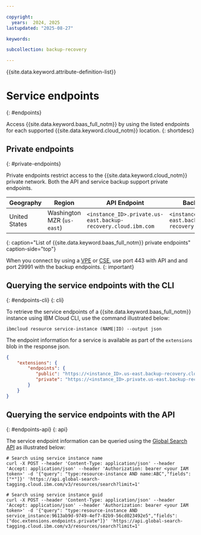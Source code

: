 ```yaml
---

copyright:
  years:  2024, 2025
lastupdated: "2025-08-27"

keywords:

subcollection: backup-recovery

---
```


{{site.data.keyword.attribute-definition-list}}

# Service endpoints
{: #endpoints}

Access {{site.data.keyword.baas_full_notm}} by using the listed endpoints for each supported {{site.data.keyword.cloud_notm}} location.
{: shortdesc}


## Private endpoints
{: #private-endpoints}

Private endpoints restrict access to the {{site.data.keyword.cloud_notm}} private network.  Both the API and service backup support private endpoints.

| Geography | Region                           | API Endpoint | Backup Endpoint |
|-----------|----------------------------------|---------------------|--------------------|
| United States  | Washington MZR (`us-east`) | `<instance_ID>.private.us-east.backup-recovery.cloud.ibm.com` | `<instance_ID>.private.us-east.backup-recovery.cloud.ibm.com` |
{: caption="List of {{site.data.keyword.baas_full_notm}} private endpoints" caption-side="top"}


When you connect by using a [VPE](/docs/vpc?topic=vpc-about-vpe) or [CSE](/docs/account?topic=account-service-endpoints-overview), use port 443 with API and and port 29991 with the backup endpoints.
{: important}

## Querying the service endpoints with the CLI
{: #endpoints-cli}
{: cli}

To retrieve the service endpoints of a {{site.data.keyword.baas_full_notm}} instance using IBM Cloud CLI, use the command illustrated below:

`ibmcloud resource service-instance (NAME|ID) --output json`

The endpoint information for a service is available as part of the `extensions` blob in the response json.

```json
{
    "extensions": {
        "endpoints": {
           "public": "https://<instance_ID>.us-east.backup-recovery.cloud.ibm.com",
           "private": "https://<instance_ID>.private.us-east.backup-recovery.cloud.ibm.com"
        }
    }
}
```

## Querying the service endpoints with the API
{: #endpoints-api}
{: api}

The service endpoint information can be queried using the [Global Search API](/apidocs/search#search) as illustrated below:

```shell
# Search using service instance name
curl -X POST --header 'Content-Type: application/json' --header 'Accept: application/json' --header 'Authorization: bearer <your IAM token>' -d '{"query": "type:resource-instance AND name:ABC","fields": ["*"]}' 'https://api.global-search-tagging.cloud.ibm.com/v3/resources/search?limit=1'

# Search using service instance guid
curl -X POST --header 'Content-Type: application/json' --header 'Accept: application/json' --header 'Authorization: bearer <your IAM token>' -d '{"query": "type:resource-instance AND service_instance:9613ab9d-9749-4ef7-82b9-56cd023492e5","fields": ["doc.extensions.endpoints.private"]}' 'https://api.global-search-tagging.cloud.ibm.com/v3/resources/search?limit=1'
```
